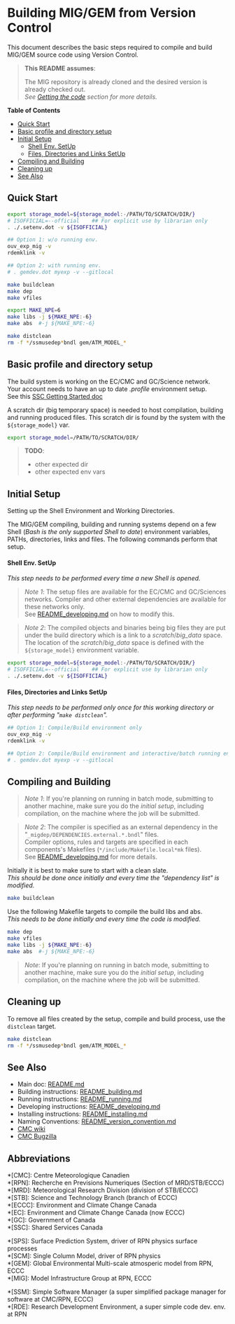 
Building MIG/GEM from Version Control
=====================================

This document describes the basic steps required to compile and build
MIG/GEM source code using Version Control.

> **This README assumes**:  
>
> The MIG repository is already cloned and the desired version is already checked out.  
> *See [Getting the code](README.md#getting-the-code) section for more details.*


**Table of Contents**

   * [Quick Start](#quick-start)
   * [Basic profile and directory setup](#basic-profile-and-directory-setup)
   * [Initial Setup](#initial-setup)
      * [Shell Env. SetUp](#shell-env-setup)
      * [Files, Directories and Links SetUp](#files-directories-and-links-setup)
   * [Compiling and Building](#compiling-and-building)
   * [Cleaning up](#cleaning-up)
   * [See Also](#see-also)


Quick Start
-----------

````bash
export storage_model=${storage_model:-/PATH/TO/SCRATCH/DIR/}
# ISOFFICIAL=--official    ## For explicit use by librarian only
. ./.setenv.dot -v ${ISOFFICIAL}

## Option 1: w/o running env.
ouv_exp_mig -v
rdemklink -v

## Option 2: with running env.
# . gemdev.dot myexp -v --gitlocal

make buildclean
make dep
make vfiles

export MAKE_NPE=6
make libs -j ${MAKE_NPE:-6}
make abs  #-j ${MAKE_NPE:-6}

make distclean
rm -f */ssmusedep*bndl gem/ATM_MODEL_*
````


Basic profile and directory setup
------------------------------------

The build system is working on the EC/CMC and GC/Science network.  
Your account needs to have an up to date *.profile* environment setup.  
See this [SSC Getting Started doc](https://portal.science.gc.ca/confluence/display/SCIDOCS/Getting+Started+-+Setting+Up+the+Environment)

A scratch dir (big temporary space) is needed to host compilation,
building and running produced files.
This scratch dir is found by the system with the `${storage_model}` var.
````bash
export storage_model=/PATH/TO/SCRATCH/DIR/
````

> **TODO**:
>  * other expected dir
>  * other expected env vars


Initial Setup
----------------

Setting up the Shell Environment and Working Directories.

The MIG/GEM compiling, building and running systems depend on a few Shell
(*Bash is the only supported Shell to date*) environment variables, PATHs,
directories, links and files.
The following commands perform that setup.


#### Shell Env. SetUp ####

*This step needs to be performed every time a new Shell is opened.*

> *Note 1*: The setup files are available for the EC/CMC and GC/Sciences networks.
> Compiler and other external dependencies are available for these networks only.  
> See [README\_developing.md](README_developing.md) on how to modify this.

> *Note 2*: The compiled objects and binaries being big files they are put under the
> build directory which is a link to a *scratch*/*big_data* space.  
> The location of the *scratch*/*big_data* space is defined with the
> `${storage_model}` environment variable.

````bash
export storage_model=${storage_model:-/PATH/TO/SCRATCH/DIR/}
# ISOFFICIAL=--official    ## For explicit use by librarian only
. ./.setenv.dot -v ${ISOFFICIAL}
````


#### Files, Directories and Links SetUp ####

*This step needs to be performed only once for this working directory
or after performing "`make distclean`".*

````bash
## Option 1: Compile/Build environment only
ouv_exp_mig -v
rdemklink -v

## Option 2: Compile/Build environment and interactive/batch running environment
# . gemdev.dot myexp -v --gitlocal
````


Compiling and Building
----------------------

> *Note 1*: If you're planning on running in batch mode, submitting to
> another machine, make sure you do the *initial setup*, including compilation,
> on the machine where the job will be submitted.

> *Note 2*: The compiler is specified as an external dependency in
> the "`_migdep/DEPENDENCIES.external.*.bndl`" files.  
> Compiler options, rules and targets are specified in each components's
> Makefiles (`*/include/Makefile.local*mk` files).  
> See [README\_developing.md](README_developing.md) for more details.

Initially it is best to make sure to start with a clean slate.  
*This should be done once initially and every time the "dependency list" is modified.*
````bash
make buildclean
````

Use the following Makefile targets to compile the build libs and abs.  
*This needs to be done initially and every time the code is modified.*
````bash
make dep
make vfiles
make libs -j ${MAKE_NPE:-6}
make abs  #-j ${MAKE_NPE:-6}
````

> *Note*: If you're planning on running in batch mode, submitting to another
> machine, make sure you do the *initial setup*, including compilation,
> on the machine where the job will be submitted.

Cleaning up
-----------

To remove all files created by the setup, compile and build process, use the `distclean` target.
````bash
make distclean
rm -f */ssmusedep*bndl gem/ATM_MODEL_*
````


See Also
--------

  * Main doc: [README.md](README.md)
  * Building instructions: [README\_building.md](README_building.md)
  * Running instructions: [README\_running.md](README_running.md)
  * Developing instructions: [README\_developing.md](README_developing.md)
  * Installing instructions: [README\_installing.md](README_installing.md)
  * Naming Conventions: [README\_version\_convention.md](README_version_convention.md)
  * [CMC wiki](https://wiki.cmc.ec.gc.ca/wiki)
  * [CMC Bugzilla](http://bugzilla.cmc.ec.gc.ca)


Abbreviations
-------------

*[CMC]: Centre Meteorologique Canadien  
*[RPN]: Recherche en Previsions Numeriques (Section of MRD/STB/ECCC)  
*[MRD]: Meteorological Research Division (division of STB/ECCC)  
*[STB]: Science and Technology Branch (branch of ECCC)  
*[ECCC]: Environment and Climate Change Canada  
*[EC]: Environment and Climate Change Canada (now ECCC)  
*[GC]: Government of Canada  
*[SSC]: Shared Services Canada  

*[SPS]: Surface Prediction System, driver of RPN physics surface processes  
*[SCM]: Single Column Model, driver of RPN physics  
*[GEM]: Global Environmental Multi-scale atmosperic model from RPN, ECCC  
*[MIG]: Model Infrastructure Group at RPN, ECCC  

*[SSM]: Simple Software Manager (a super simplified package manager for software at CMC/RPN, ECCC)  
*[RDE]: Research Development Environment, a super simple code dev. env. at RPN  
